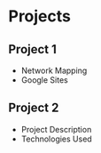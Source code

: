# Projects

## Project 1
- Network Mapping
- Google Sites

## Project 2
- Project Description
- Technologies Used
